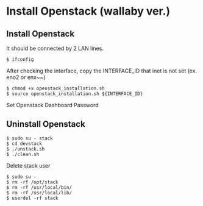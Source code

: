 # Install Openstack (wallaby ver.)

## Install Openstack
It should be connected by 2 LAN lines.
```
$ ifconfig
```

After checking the interface, copy the INTERFACE_ID that inet is not set (ex. eno2 or enx~~)
```
$ chmod +x openstack_installation.sh
$ source openstack_installation.sh ${INTERFACE_ID}
```

Set Openstack Dashboard Password




## Uninstall Openstack
```
$ sudo su - stack
$ cd devstack
$ ./unstack.sh
$ ./clean.sh
```

Delete stack user
```
$ sudo su -
$ rm -rf /opt/stack
$ rm -rf /usr/local/bin/
$ rm -rf /usr/local/lib/
$ userdel -rf stack
```
